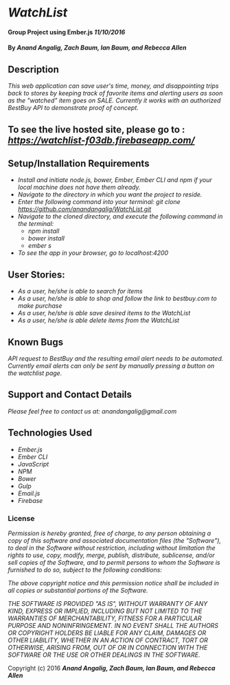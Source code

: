 # _WatchList_

#### Group Project using Ember.js _11/10/2016_

#### By _**Anand Angalig, Zach Baum, Ian Baum, and Rebecca Allen**_


## Description

_This web application can save user's time, money, and disappointing trips back to stores by keeping track of favorite items and alerting users as soon as the "watched" item goes on SALE. Currently it works with an authorized BestBuy API to demonstrate proof of concept._


## To see the live hosted site, please go to : _https://watchlist-f03db.firebaseapp.com/_

## Setup/Installation Requirements
* _Install and initiate node.js, bower, Ember, Ember CLI and npm if your local machine does not have them already._
* _Navigate to the directory in which you want the project to reside._
* _Enter the following command into your terminal:_
  _git clone https://github.com/anandangalig/WatchList.git_
* _Navigate to the cloned directory, and execute the following command in the terminal:_
  * _npm install_
  * _bower install_
  * _ember s_
* _To see the app in your browser, go to localhost:4200_



## User Stories:
* _As a user, he/she is able to search for items_
* _As a user, he/she is able to shop and follow the link to bestbuy.com to make purchase_
* _As a user, he/she is able save desired items to the WatchList_
* _As a user, he/she is able delete items from the WatchList_


## Known Bugs
_API request to BestBuy and the resulting email alert needs to be automated. Currently email alerts can only be sent by manually pressing a button on the watchlist page._


## Support and Contact Details
_Please feel free to contact us at:_
    _anandangalig@gmail.com_

## Technologies Used
* _Ember.js_
* _Ember CLI_
* _JavaScript_
* _NPM_
* _Bower_
* _Gulp_
* _Email.js_
* _Firebase_


### License
_Permission is hereby granted, free of charge, to any person obtaining a copy of this software and associated documentation files (the "Software"), to deal in the Software without restriction, including without limitation the rights to use, copy, modify, merge, publish, distribute, sublicense, and/or sell copies of the Software, and to permit persons to whom the Software is furnished to do so, subject to the following conditions:_

_The above copyright notice and this permission notice shall be included in all copies or substantial portions of the Software._

_THE SOFTWARE IS PROVIDED "AS IS", WITHOUT WARRANTY OF ANY KIND, EXPRESS OR IMPLIED, INCLUDING BUT NOT LIMITED TO THE WARRANTIES OF MERCHANTABILITY, FITNESS FOR A PARTICULAR PURPOSE AND NONINFRINGEMENT. IN NO EVENT SHALL THE AUTHORS OR COPYRIGHT HOLDERS BE LIABLE FOR ANY CLAIM, DAMAGES OR OTHER LIABILITY, WHETHER IN AN ACTION OF CONTRACT, TORT OR OTHERWISE, ARISING FROM, OUT OF OR IN CONNECTION WITH THE SOFTWARE OR THE USE OR OTHER DEALINGS IN THE SOFTWARE._

Copyright (c) 2016 **_Anand Angalig, Zach Baum, Ian Baum, and Rebecca Allen_**

